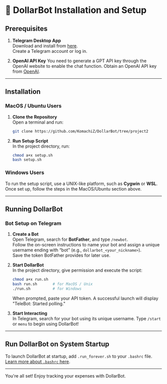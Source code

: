 
# 🚀 DollarBot Installation and Setup

## Prerequisites
1. **Telegram Desktop App**  
   Download and install from [here](https://desktop.telegram.org/).  
   Create a Telegram account or log in.

2. **OpenAI API Key**
   You need to generate a GPT API key through the OpenAI website to enable the chat function.
   Obtain an OpenAI API key from [OpenAI](https://platform.openai.com/signup).
   
---

## Installation

### MacOS / Ubuntu Users
1. **Clone the Repository**  
   Open a terminal and run:
   ```bash
   git clone https://github.com/KomachiZ/DollarBot/tree/project2
   ```
2. **Run Setup Script**  
   In the project directory, run:
   ```bash
   chmod a+x setup.sh
   bash setup.sh
   ```

### Windows Users
   To run the setup script, use a UNIX-like platform, such as **Cygwin** or **WSL**.
   Once set up, follow the steps in the MacOS/Ubuntu section above.

---

## Running DollarBot

### Bot Setup on Telegram
1. **Create a Bot**  
   Open Telegram, search for **BotFather**, and type `/newbot`.  
   Follow the on-screen instructions to name your bot and assign a unique username ending with “bot” (e.g., `dollarbot_<your_nickname>`).  
   Save the token BotFather provides for later use.

2. **Start DollarBot**  
   In the project directory, give permission and execute the script:
   ```bash
   chmod a+x run.sh
   bash run.sh       # for MacOS / Unix
   ./run.sh          # for Windows
   ```
   When prompted, paste your API token. A successful launch will display "TeleBot: Started polling."

3. **Start Interacting**  
   In Telegram, search for your bot using its unique username. Type `/start` or `menu` to begin using DollarBot!

---

## Run DollarBot on System Startup
To launch DollarBot at startup, add `.run_forever.sh` to your `.bashrc` file. [Learn more about `.bashrc` here](https://example-link.com).

--- 

You're all set! Enjoy tracking your expenses with DollarBot.
